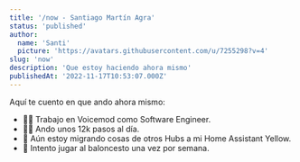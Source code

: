 ```yaml
---
title: '/now - Santiago Martín Agra'
status: 'published'
author:
  name: 'Santi'
  picture: 'https://avatars.githubusercontent.com/u/7255298?v=4'
slug: 'now'
description: 'Que estoy haciendo ahora mismo'
publishedAt: '2022-11-17T10:53:07.000Z'
---
```


Aquí te cuento en que ando ahora mismo:

- 👨‍💻 Trabajo en Voicemod como Software Engineer. 
- 🚶🏻 Ando unos 12k pasos al día. 
- 🏡 Aún estoy migrando cosas de otros Hubs a mi Home Assistant Yellow. 
- 🏀 Intento jugar al baloncesto una vez por semana.
